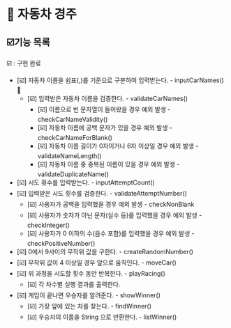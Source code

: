 # 🚗 자동차 경주

## ☑️기능 목록

☑️ : 구현 완료 <BR>

- [☑️] 자동차 이름을 쉼표(,)를 기준으로 구분하여 입력받는다. - inputCarNames() 🍏
    - [☑️] 입력받은 자동차 이름을 검증한다. - validateCarNames() 
        - [☑️] 이름으로 빈 문자열이 들어왔을 경우 예외 발생 - checkCarNameValidity() 
        - [☑️] 자동차 이름에 공백 문자가 있을 경우 예외 발생 - checkCarNameForBlank() 
        - [☑️] 자동차 이름 길이가 0자이거나 6자 이상일 경우 예외 발생 - validateNameLength() 
        - [☑️] 자동차 이름 중 중복된 이름이 있을 경우 예외 발생 - validateDuplicateName() 
- [☑️] 시도 횟수를 입력받는다. - inputAttemptCount()
- [☑️] 입력받은 시도 횟수를 검증한다. - validateAttemptNumber()
    - [☑️] 사용자가 공백을 입력했을 경우 예외 발생 - checkNonBlank
    - [☑️] 사용자가 숫자가 아닌 문자(실수 등)를 입력했을 경우 예외 발생 - checkInteger()
    - [☑️] 사용자가 0 이하의 수(음수 포함)를 입력했을 경우 예외 발생 - checkPositiveNumber()
- [☑️] 0에서 9사이의 무작위 값을 구한다. - createRandomNumber()
- [☑️] 무작위 값이 4 이상일 경우 앞으로 움직인다. - moveCar()
- [☑️] 위 과정을 시도할 횟수 동안 반복한다. - playRacing()
    - [☑️] 각 차수별 실행 결과를 출력한다.
- [☑️] 게임이 끝나면 우승자를 알려준다. - showWinner()
    - [☑️] 가장 앞에 있는 차를 찾는다. - findWinner()
    - [☑️] 우승자의 이름을 String 으로 반환한다. - listWinner()